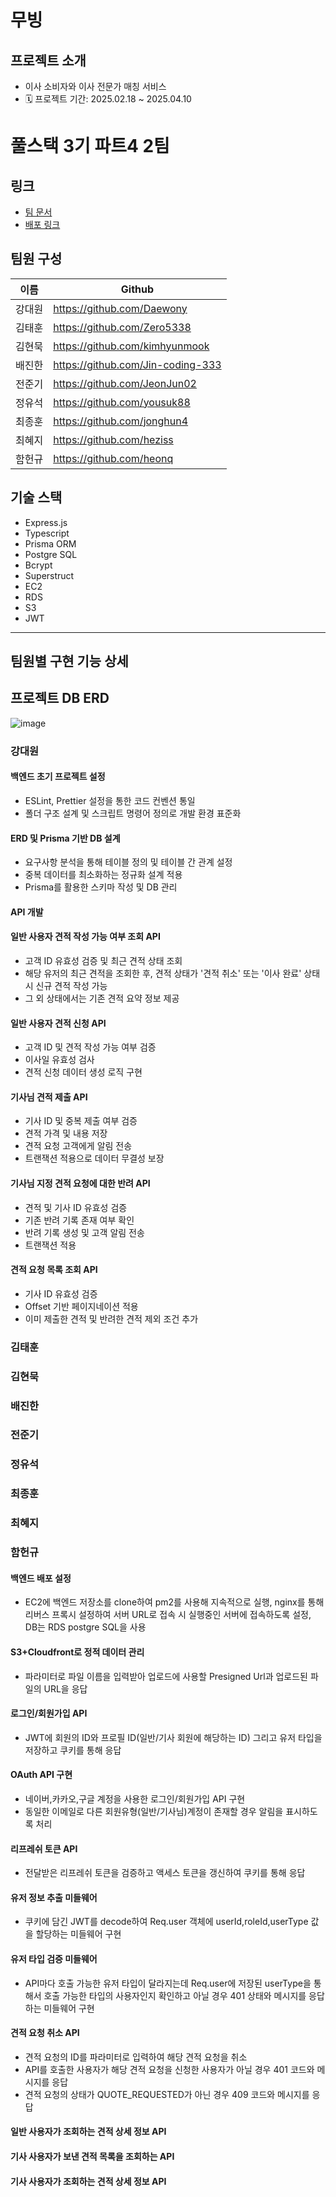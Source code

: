 # 무빙

## 프로젝트 소개

- 이사 소비자와 이사 전문가 매칭 서비스
- 🗓️ 프로젝트 기간: 2025.02.18 ~ 2025.04.10

# 풀스택 3기 파트4 2팀

## 링크
- [팀 문서](https://weak-lancer-c84.notion.site/1a06152b67c6817ebfd7c32764490c9f?v=1a06152b67c681a39668000c39caa079&pvs=4)
- [배포 링크](https://api.moving-app.site)

## 팀원 구성
| 이름 | Github |
|------|---------|
| 강대원| https://github.com/Daewony |
| 김태훈| https://github.com/Zero5338 |
| 김현묵| https://github.com/kimhyunmook |
| 배진한| https://github.com/Jin-coding-333 |
| 전준기| https://github.com/JeonJun02 |
| 정유석| https://github.com/yousuk88 | 
| 최종훈| https://github.com/jonghun4 | 
| 최혜지| https://github.com/heziss |
| 함헌규| https://github.com/heonq |

## 기술 스택

- Express.js
- Typescript
- Prisma ORM
- Postgre SQL
- Bcrypt
- Superstruct
- EC2
- RDS
- S3
- JWT

---

## 팀원별 구현 기능 상세

## 프로젝트 DB ERD

![image](https://github.com/user-attachments/assets/690d0f45-6d4a-420f-b4b7-bc7aadbfc5de)


### 강대원

#### 백엔드 초기 프로젝트 설정
- ESLint, Prettier 설정을 통한 코드 컨벤션 통일
- 폴더 구조 설계 및 스크립트 명령어 정의로 개발 환경 표준화

#### ERD 및 Prisma 기반 DB 설계
- 요구사항 분석을 통해 테이블 정의 및 테이블 간 관계 설정
- 중복 데이터를 최소화하는 정규화 설계 적용
- Prisma를 활용한 스키마 작성 및 DB 관리

#### API 개발
#### 일반 사용자 견적 작성 가능 여부 조회 API
- 고객 ID 유효성 검증 및 최근 견적 상태 조회
- 해당 유저의 최근 견적을 조회한 후, 견적 상태가 '견적 취소' 또는 '이사 완료' 상태 시 신규 견적 작성 가능
- 그 외 상태에서는 기존 견적 요약 정보 제공

#### 일반 사용자 견적 신청 API
- 고객 ID 및 견적 작성 가능 여부 검증
- 이사일 유효성 검사
- 견적 신청 데이터 생성 로직 구현

#### 기사님 견적 제출 API
- 기사 ID 및 중복 제출 여부 검증
- 견적 가격 및 내용 저장
- 견적 요청 고객에게 알림 전송
- 트랜잭션 적용으로 데이터 무결성 보장

#### 기사님 지정 견적 요청에 대한 반려 API
- 견적 및 기사 ID 유효성 검증
- 기존 반려 기록 존재 여부 확인
- 반려 기록 생성 및 고객 알림 전송
- 트랜잭션 적용

#### 견적 요청 목록 조회 API
- 기사 ID 유효성 검증
- Offset 기반 페이지네이션 적용
- 이미 제출한 견적 및 반려한 견적 제외 조건 추가


#### 

### 김태훈


### 김현묵


### 배진한


### 전준기


### 정유석


### 최종훈


### 최혜지


### 함헌규

#### 백엔드 배포 설정
- EC2에 백엔드 저장소를 clone하여 pm2를 사용해 지속적으로 실행, nginx를 통해 리버스 프록시 설정하여 서버 URL로 접속 시 실행중인 서버에 접속하도록 설정, DB는 RDS postgre SQL을 사용

#### S3+Cloudfront로 정적 데이터 관리
- 파라미터로 파일 이름을 입력받아 업로드에 사용할 Presigned Url과 업로드된 파일의 URL을 응답

#### 로그인/회원가입 API
- JWT에 회원의 ID와 프로필 ID(일반/기사 회원에 해당하는 ID) 그리고 유저 타입을 저장하고 쿠키를 통해 응답

#### OAuth API 구현
- 네이버,카카오,구글 계정을 사용한 로그인/회원가입 API 구현
- 동일한 이메일로 다른 회원유형(일반/기사님)계정이 존재할 경우 알림을 표시하도록 처리

#### 리프레쉬 토큰 API
- 전달받은 리프레쉬 토큰을 검증하고 액세스 토큰을 갱신하여 쿠키를 통해 응답

#### 유저 정보 추출 미들웨어
- 쿠키에 담긴 JWT를 decode하여 Req.user 객체에 userId,roleId,userType 값을 할당하는 미들웨어 구현

#### 유저 타입 검증 미들웨어
- API마다 호출 가능한 유저 타입이 달라지는데 Req.user에 저장된 userType을 통해서 호출 가능한 타입의 사용자인지 확인하고 아닐 경우 401 상태와 메시지를 응답하는 미들웨어 구현

#### 견적 요청 취소 API
- 견적 요청의 ID를 파라미터로 입력하여 해당 견적 요청을 취소
- API를 호출한 사용자가 해당 견적 요청을 신청한 사용자가 아닐 경우 401 코드와 메시지를 응답
- 견적 요청의 상태가 QUOTE_REQUESTED가 아닌 경우 409 코드와 메시지를 응답

#### 일반 사용자가 조회하는 견적 상세 정보 API

#### 기사 사용자가 보낸 견적 목록을 조회하는 API

#### 기사 사용자가 조회하는 견적 상세 정보 API

